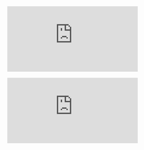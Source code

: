 <figure><embed src="https://wakatime.com/share/@TheMikerik/e14bfbd1-db1f-4f2b-b9e0-c034338f1e46.svg"></embed></figure>
<figure><embed src="https://wakatime.com/share/@TheMikerik/c830d1af-3642-423f-bdc0-0f7c69520e06.svg"></embed></figure>